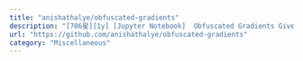 ```yaml
---
title: "anishathalye/obfuscated-gradients"
description: "[706星][1y] [Jupyter Notebook]  Obfuscated Gradients Give a False Sense of Security: Circumventing Defenses to Adversarial Examples"
url: "https://github.com/anishathalye/obfuscated-gradients"
category: "Miscellaneous"
---
```

